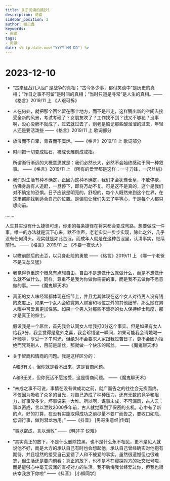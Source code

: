 ```yaml
---
title: 关于阅读的摘抄1
description: 阅读
sidebar_position: 2
author: 啵贝鑫
keywords:
- 阅读
tags: 
- 阅读
date: <% tp.date.now("YYYY-MM-DD") %>
---
```


# 2023-12-10

+ “古来征战几人回” 是战争的真相；“古今多少事，都付笑谈中”是历史的真相；“昨日之事不可留”是时间的真相；“当时只道是寻常”是人生的真相。——《格言》2019/11 上 《人艰可拆》
+ 人在何处，就把那个回忆留在哪个地方，而不是带走，这样腾出新的空间去接受全新的风景，考试考砸了？女朋友吹了？工作找不到？钱又不够花？没事啊，没心没肺不就成了，过去就过去了，别老是惦记那些酸溜溜的过去，年轻人还是要活泼些 ——《格言》2019/11 上 歌词部分
+ 放浪而不自卑，青春而不糜烂。——《格言》2019/11 上 歌词部分
+ 时间把一切变成钻石，被成长雕刻成戒指。
  
  所谓渐行渐远的大概意思就是：我们必然长大，必然不会始终感动于同一种叙事。 ——《格言》2019/11 上 《所有的爱里都是这样：一寸刀锋，一尺丝绒》
+ 我们对生活有种不确定，正因为这种不确定，我们才会犹豫仓皇，不敢停歇，仿佛身后有人追赶，一旦停下，即将万劫不复。可是这不是真的，这个是我们对不确定的恐惧。日子应该是明亮的，舒坦的，每个人既然来到这个世界，在这里都能找到适合自己的位置。是偏见让我们失去了平等心，于是每个人都只想向前。
 
 .......
 
 人生其实没有什么捷径可走，你走的每条捷径在将来都会变成弯路。想要做成一件事，唯一的办法就是沉下心来，默不作声，老老实实一步步实现，除此之外，几乎没有任何滑头。现实就是如此苦涩，而成年人就是在这种苦涩里，认清事实，继续前行。 ——《格言》2019/11 上 《不要一夜长大》
+ 以瞻前顾后的忐忑，以只身赴险的勇敢 ——《格言》2019/11 上 《哪一个老爸不是又怂又猛》
+ 我觉得尊重这个概念有点想自由，自由不是想做什么就做什么，而是不想做什么就不做什么。同样，尊重不是我为你做你需要的事，而是我不去做你不愿意做的事。——《魔鬼聊天术》
+ 真正的女人味经常都体现在细节上，并且尤其体现在这个女人对待男人没有钱的态度上，如果一个女人会欣赏男人财富和地位之外的其他细节，那么她在男人眼中可爱且更加性感。如果一个男人对那些不漂亮的女人保持绅士风度，那才是真正的绅士。
  
  假设我是一个屌丝，首先我会认同女人给我打0分这个事实。但是如果有女人给我3分，我会觉得是意外之喜，我会珍惜这一瞬间，如果可能我会请她喝一杯咖啡，享受一下午时光，但绝对不会要求人家跟我过苦日子，更不会因为拒绝而咒骂别人，目前是屌丝，那就做一个快乐的屌丝。 ——《魔鬼聊天术》
+ 关于智商和情商的问题。我是这样区分的：
  
  A和B有关，但你就是看不出来，这是智商问题。

  A和B无关，但你死活不愿接受，这是情商问题。 ——《魔鬼聊天术》
+ “未成之事不可说，事情在没有做成功之前，就广而告之的往往会无疾而终。不仅因为吸收了众多的目光，对自己造成了种种压力，还有无数的竞争和阻力，好事没多少，坏事说来一大堆。所以啊，谋事未成，不可漏风，古人云：事以密成，言以泄败2000多年前，古人就觉察到了保密的玄机。心中有了新的点、好的打算，在没有实施取得成功之前尽量不要广而告之，要收口如瓶，低调行事，做到潜龙勿用。”  ——《抖音》 [男哥生意经|传媒]
  
  “事以密成，言以泄败” ——《韩非子·说难》
+ “其实真正的放下，不是什么删除拉黑，也不是什么永不相见，更不是见人就说他不好，而是大方的承认自己有时也会想起他，承认自己曾经确实对他抱有期待，并且坦然的接受自己爱错了人和不被爱的事实。虽然很遗憾但也很难忘，但生活还是要向前看；真正的放下，也不是不在窥探对方的社交账号啦，而是能够心中毫无波澜的直视对方的生活。我不后悔我曾经爱过你，但我也很庆幸我放下你啦” ——《抖音》 [小柳同学]